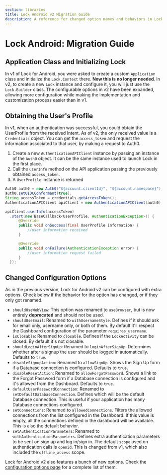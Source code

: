 ```yaml
---
section: libraries
title: Lock Android v2 Migration Guide
description: A reference for changed option names and behaviors in Lock for Android v2
---
```

# Lock Android: Migration Guide

## Application Class and Initializing Lock

In v1 of Lock for Android, you were asked to create a custom `Application` class and initialize the `Lock.Context` there. **Now this is no longer needed**. In v2, to create a new `Lock` instance and configure it, you will just use the `Lock.Builder` class. The configurable options in v2 have been expanded, allowing more configuration while making the implementation and customization process easier than in v1.

## Obtaining the User's Profile

In v1, when an authentication was successful, you could obtain the UserProfile from the received Intent. As of v2, the only received value is a `Credentials` object. You can get the `access_token` and request the information associated to that user, by making a request to Auth0.

1. Create a new `AuthenticationAPIClient` instance by passing an instance of the `Auth0` object. It can be the same instance used to launch Lock in the first place.
1. Call the `userInfo` method on the API application passing the previously obtained `access_token`.
1. A `UserProfile` instance is returned

```java
Auth0 auth0 = new Auth0("${account.clientId}", "${account.namespace}");
auth0.setOIDCConformant(true);
String accessToken = credentials.getAccessToken();
AuthenticationAPIClient apiClient = new AuthenticationAPIClient(auth0);

apiClient.userInfo(accessToken)
  .start(new BaseCallback<UserProfile, AuthenticationException>() {
      @Override
      public void onSuccess(final UserProfile information) {
          //user information received
      }

      @Override
      public void onFailure(AuthenticationException error) {
          //user information request failed
      }
  });
```

## Changed Configuration Options

As in the previous version, Lock for Android v2 can be configured with extra options. Check below if the behavior for the option has changed, or if they only got renamed.

* `shouldUseWebView`: This option was renamed to `useBrowser`, but is now entirely **deprecated** and should not be used.
* `shouldUseEmail`: Renamed to `withUsernameStyle`. Defines if it should ask for email only, username only, or both of them. By default it'll respect the Dashboard configuration of the parameter `requires_username`.
* `isClosable`: Renamed to `closable`. Defines if the `LockActivity` can be closed. By default it's not closable.
* `shouldLoginAfterSignUp`: Renamed to `loginAfterSignUp`. Determines whether after a signup the user should be logged in automatically. Defaults to `true`.
* `disableSignupAction`: Renamed to `allowSignUp`. Shows the Sign Up form if a Database connection is configured. Defaults to `true`.
* `disableResetAction`: Renamed to `allowForgotPassword`. Shows a link to the Forgot Password form if a Database connection is configured and it's allowed from the Dashboard. Defaults to `true`.
* `defaultUserPasswordConnection`: Renamed to `setDefaultDatabaseConnection`. Defines which will be the default Database connection. This is useful if your application has many Database connections configured.
* `setConnections`: Renamed to `allowedConnections`. Filters the allowed connections from the list configured in the Dashboard. If this value is empty, all the connections defined in the dashboard will be available. This is also the default behavior.
* `setAuthenticationParameters`: Renamed to `withAuthenticationParameters`. Defines extra authentication parameters to be sent on sign up and log in/sign in. The default `scope` used on authentication calls is `openid`. This is changed from v1, which also included the `offline_access` scope.

Lock for Android v2 also features a bunch of new options. Check the [configuration options page](/libraries/lock-android/configuration) for a complete list of them.
